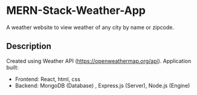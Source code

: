 # MERN-Stack-Weather-App

A weather website to view weather of any city by name or zipcode.

## Description

Created using Weather API (https://openweathermap.org/api). 
Application built:
* Frontend: React, html, css
* Backend: MongoDB (Database) , Express.js (Server), Node.js (Engine)
